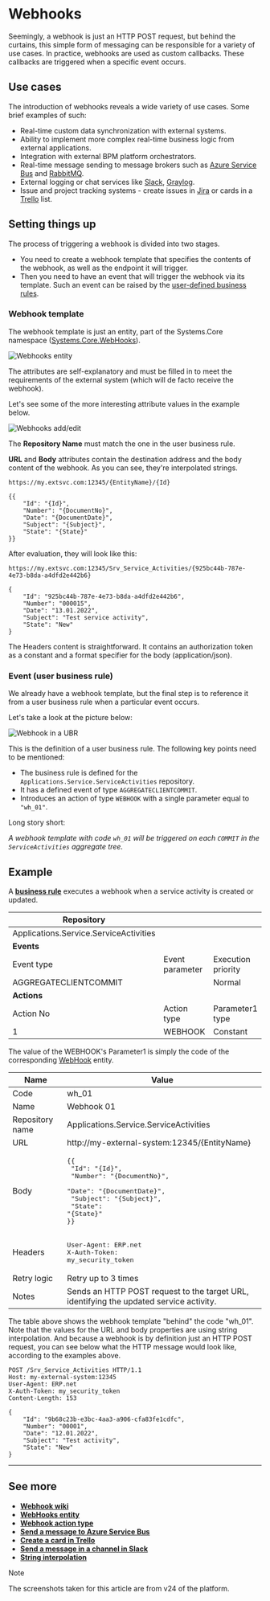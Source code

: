 # **Webhooks**

Seemingly, a webhook is just an HTTP POST request, but behind the curtains, this simple form of messaging can be responsible for a variety of use cases. In practice, webhooks are used as custom callbacks. These callbacks are triggered when a specific event occurs.

## **Use cases**

The introduction of webhooks reveals a wide variety of use cases. Some brief examples of such:

- Real-time custom data synchronization with external systems.
- Ability to implement more complex real-time business logic from external applications.
- Integration with external BPM platform orchestrators.
- Real-time message sending to message brokers such as [Azure Service Bus](https://docs.microsoft.com/en-us/azure/service-bus-messaging/service-bus-messaging-overview/) and [RabbitMQ](https://www.rabbitmq.com/).
- External logging or chat services like [Slack](https://slack.com/), [Graylog](https://www.graylog.org/).
- Issue and project tracking systems - create issues in [Jira](https://www.atlassian.com/software/jira/) or cards in a [Trello](https://trello.com/) list.

## **Setting things up**

The process of triggering a webhook is divided into two stages.

- You need to create a webhook template that specifies the contents of the webhook, as well as the endpoint it will trigger.
- Then you need to have an event that will trigger the webhook via its template. Such an event can be raised by the [user-defined business rules](https://docs.erp.net/model/entities/Systems.Bpm.UserBusinessRules.html).

### **Webhook template**

The webhook template is just an entity, part of the Systems.Core namespace ([Systems.Core.WebHooks](https://docs.erp.net/model/entities/Systems.Core.WebHooks.html)).

![Webhooks entity](./pictures/webhooks-repo-focus.png)

The attributes are self-explanatory and must be filled in to meet the requirements of the external system (which will de facto receive the webhook).

Let's see some of the more interesting attribute values in the example below.

![Webhooks add/edit](./pictures/webhooks-onerow-edit.png)

The **Repository Name** must match the one in the user business rule.

**URL** and **Body** attributes contain the destination address and the body content of the webhook. As you can see, they're interpolated strings.

```
https://my.extsvc.com:12345/{EntityName}/{Id}

{{
    "Id": "{Id}",
    "Number": "{DocumentNo}",
    "Date": "{DocumentDate}",
    "Subject": "{Subject}",
    "State": "{State}"
}}
```

After evaluation, they will look like this:

```
https://my.extsvc.com:12345/Srv_Service_Activities/{925bc44b-787e-4e73-b8da-a4dfd2e442b6}

{
    "Id": "925bc44b-787e-4e73-b8da-a4dfd2e442b6",
    "Number": "000015",
    "Date": "13.01.2022",
    "Subject": "Test service activity",
    "State": "New"
}
```

The Headers content is straightforward. It contains an authorization token as a constant and a format specifier for the body (application/json).

### **Event (user business rule)**

We already have a webhook template, but the final step is to reference it from a user business rule when a particular event occurs.

Let's take a look at the picture below:

![Webhook in a UBR](./pictures/webhooks-ubr-view.png)

This is the definition of a user business rule. The following key points need to be mentioned:

- The business rule is defined for the `Applications.Service.ServiceActivities` repository.
- It has a defined event of type `AGGREGATECLIENTCOMMIT`.
- Introduces an action of type `WEBHOOK` with a single parameter equal to `"wh_01"`.

Long story short:

*A webhook template with code `wh_01` will be triggered on each `COMMIT` in the `ServiceActivities` aggregate tree.*

## **Example**

A **[business rule](../user-business-rules/index.md)** executes a webhook when a service activity is created or updated.

| Repository                             |                 |                    |                  |
| -------------------------------------- | --------------- | ------------------ | ---------------- |
| Applications.Service.ServiceActivities |                 |                    |                  |
| **Events**                             |                 |                    |                  |
| Event type                             | Event parameter | Execution priority |                  |
| AGGREGATECLIENTCOMMIT                  |                 | Normal             |                  |
| **Actions**                            |                 |                    |                  |
| Action No                              | Action type     | Parameter1 type    | Parameter1 value |
| 1                                      | WEBHOOK         | Constant           | wh_01            |

The value of the WEBHOOK's Parameter1 is simply the code of the corresponding [WebHook](https://docs.erp.net/model/entities/Systems.Core.WebHooks.html) entity.

| Name             | Value                                                      |
| ---------------- | ---------------------------------------------------------- |
| Code             | wh_01                                                      |
| Name             | Webhook 01                                                 |
| Repository name  | Applications.Service.ServiceActivities                     |
| URL              | http://my-external-system:12345/{EntityName}               |
| Body             | <pre>{{<br/>    "Id": "{Id}",<br/>    "Number": "{DocumentNo}",<br/>    "Date": "{DocumentDate}",<br/>    "Subject": "{Subject}",<br/>    "State": "{State}"<br/>}}</pre> |
| Headers          | <pre>User-Agent: ERP.net<br/>X-Auth-Token: my_security_token</pre>                                                      |
| Retry logic      | Retry up to 3 times                                        |
| Notes            | Sends an HTTP POST request to the target URL, identifying the updated service activity. |

The table above shows the webhook template "behind" the code "wh_01". Note that the values for the URL and body properties are using string interpolation. And because a webhook is by definition just an HTTP POST request, you can see below what the HTTP message would look like, according to the examples above.

```
POST /Srv_Service_Activities HTTP/1.1
Host: my-external-system:12345
User-Agent: ERP.net
X-Auth-Token: my_security_token
Content-Length: 153

{
    "Id": "9b68c23b-e3bc-4aa3-a906-cfa83fe1cdfc",
    "Number": "00001",
    "Date": "12.01.2022",
    "Subject": "Test activity",
    "State": "New"
}
```

-------------
## **See more**

- **[Webhook wiki](https://en.wikipedia.org/wiki/Webhook)**
- **[WebHooks entity](https://docs.erp.net/model/entities/Systems.Config.WebHooks.html)**
- **[Webhook action type](../user-business-rules/action-types/webhook.md)**
- **[Send a message to Azure Service Bus](../user-business-rules/examples/azure-service-bus-send-message.md)**
- **[Create a card in Trello](../user-business-rules/examples/trello-create-card.md)**
- **[Send a message in a channel in Slack](../user-business-rules/examples/slack-send-message.md)**
- **[String interpolation](../string-interpolation/index.md)**

> [!NOTE]
> The screenshots taken for this article are from v24 of the platform.
